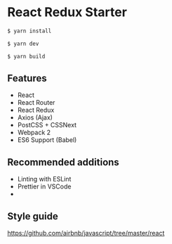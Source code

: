 # React Redux Starter

```sh
$ yarn install
```

```sh
$ yarn dev
```
```sh
$ yarn build
```

## Features

- React
- React Router
- React Redux
- Axios (Ajax)
- PostCSS + CSSNext
- Webpack 2
- ES6 Support (Babel)

## Recommended additions

- Linting with ESLint
- Prettier in VSCode
- 

## Style guide

https://github.com/airbnb/javascript/tree/master/react

